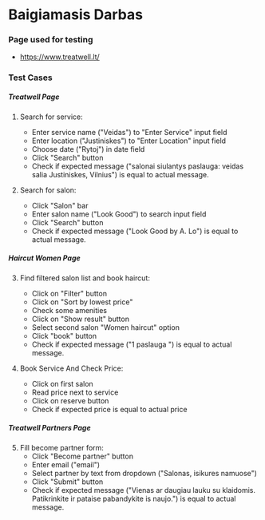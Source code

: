 # Baigiamasis Darbas

### Page used for testing
- https://www.treatwell.lt/

### Test Cases
##### Treatwell Page
1. Search for service:
	- Enter service name ("Veidas") to "Enter Service" input field
	- Enter location ("Justiniskes") to "Enter Location" input field
	- Choose date ("Rytoj") in date field
	- Click "Search" button
	- Check if expected message ("salonai siulantys paslauga: veidas salia Justiniskes, Vilnius") is equal to actual message.

2. Search for salon:
	- Click "Salon" bar
	- Enter salon name ("Look Good") to search input field
	- Click "Search" button
	- Check if expected message ("Look Good by A. Lo") is equal to actual message.

##### Haircut Women Page
3. Find filtered salon list and book haircut:
	- Click on "Filter" button
	- Click on "Sort by lowest price"
	- Check some amenities
	- Click on "Show result" button
	- Select second salon "Women haircut" option
	- Click "book" button
	- Check if expected message ("1 paslauga ") is equal to actual message.

4. Book Service And Check Price:
	- Click on first salon
	- Read price next to service
	- Click on reserve button
	- Check if expected price is equal to actual price
	
##### Treatwell Partners Page
5. Fill become partner form:
	- Click "Become partner" button
	- Enter email ("email")
	- Select partner by text from dropdown ("Salonas, isikures namuose")
	- Click "Submit" button
	- Check if expected message ("Vienas ar daugiau lauku su klaidomis. Patikrinkite ir pataise pabandykite is naujo.") is equal to actual message.





